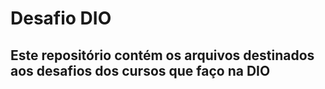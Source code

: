 # Desafio DIO

## Este repositório contém os arquivos destinados aos desafios dos cursos que faço na DIO
